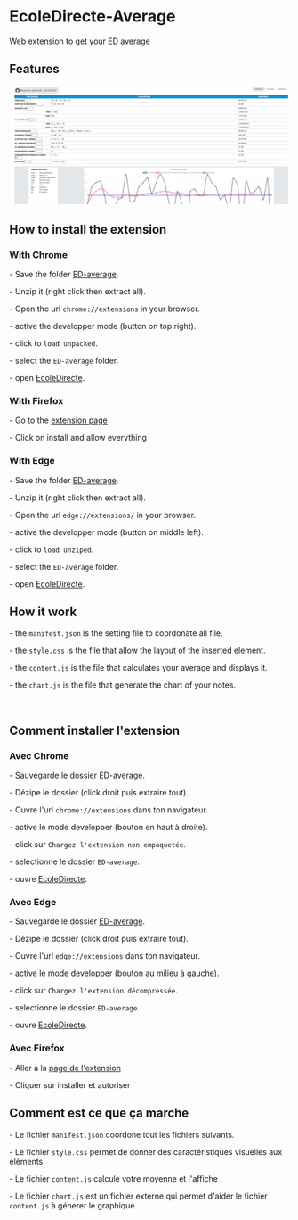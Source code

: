 # EcoleDirecte-Average
<p>Web extension to get your ED average</p>
<h2>Features</h2>
<img src="./demo.png">
<h2>How to install the extension</h2>
<h3>With Chrome</h3>
<p> - Save the folder <a href="https://github.com/sklbz/EcoleDirecte-Average-v2/raw/main/ED-average.zip">ED-average</a>.</p>
<p> - Unzip it (right click then extract all).</p>
<p> - Open the url <code>chrome://extensions</code> in your browser.</p>
<p> - active the developper mode (button on top right).</p>
<p> - click to <code>load unpacked</code>.</p>
<p> - select the <code>ED-average</code> folder.</p>
<p> - open <a href="https://www.ecoledirecte.com" target="_blank">EcoleDirecte</a>.</p>
<h3>With Firefox</h3>
<p> - Go to the <a href="https://addons.mozilla.org/fr/firefox/addon/ed-average-v2/" target="_blank">extension page</a></p>
<p> - Click on install and allow everything</p>
<h3>With Edge</h3>
<p> - Save the folder <a href="https://github.com/sklbz/EcoleDirecte-Average-v2/raw/main/ED-average">ED-average</a>.</p>
<p> - Unzip it (right click then extract all).</p>
<p> - Open the url <code>edge://extensions/</code> in your browser.</p>
<p> - active the developper mode (button on middle left).</p>
<p> - click to <code>load unziped</code>.</p>
<p> - select the <code>ED-average</code> folder.</p>
<p> - open <a href="https://www.ecoledirecte.com" target="_blank">EcoleDirecte</a>.</p>
<h2>How it work</h2>
<p> - the <code>manifest.json</code> is the setting file to coordonate all file.</p>
<p> - the <code>style.css</code> is the file that allow the layout of the inserted element.</p>
<p> - the <code>content.js</code> is the file that calculates your average and displays it.</p>
<p> - the <code>chart.js</code> is the file that generate the chart of your notes.</p>
<br />
<h2>Comment installer l'extension</h2>
<h3>Avec Chrome</h3>
<p> - Sauvegarde le dossier <a href="https://github.com/sklbz/EcoleDirecte-Average-v2/raw/main/ED-average.zip">ED-average</a>.</p>
<p> - Dézipe le dossier (click droit puis extraire tout).</p>
<p> - Ouvre l'url <code>chrome://extensions</code> dans ton navigateur.</p>
<p> - active le mode developper (bouton en haut à droite).</p>
<p> - click sur <code>Chargez l'extension non empaquetée</code>.</p>
<p> - selectionne le dossier <code>ED-average</code>.</p>
<p> - ouvre <a href="https://www.ecoledirecte.com" target="_blank">EcoleDirecte</a>.</p>
<h3>Avec Edge</h3>
<p> - Sauvegarde le dossier <a href="https://github.com/sklbz/EcoleDirecte-Average-v2/raw/main/ED-average.zip">ED-average</a>.</p>
<p> - Dézipe le dossier (click droit puis extraire tout).</p>
<p> - Ouvre l'url <code>edge://extensions</code> dans ton navigateur.</p>
<p> - active le mode developper (bouton au milieu à gauche).</p>
<p> - click sur <code>Chargez l'extension décompressée</code>.</p>
<p> - selectionne le dossier <code>ED-average</code>.</p>
<p> - ouvre <a href="https://www.ecoledirecte.com" target="_blank">EcoleDirecte</a>.</p>
<h3>Avec Firefox</h3>
<p> - Aller à la <a href="https://addons.mozilla.org/fr/firefox/addon/ed-average-v2/" target="_blank">page de l'extension</a></p>
<p> - Cliquer sur installer et autoriser</p>
<h2>Comment est ce que ça marche</h2>
<p> - Le fichier <code>manifest.json</code> coordone tout les fichiers suivants.</p>
<p> - Le fichier <code>style.css</code> permet de donner des caractéristiques visuelles aux éléments.</p>
<p> - Le fichier <code>content.js</code> calcule votre moyenne et l'affiche .</p>
<p> - Le fichier <code>chart.js</code> est un fichier externe qui permet d'aider le fichier <code>content.js</code> à génerer le graphique.</p>
